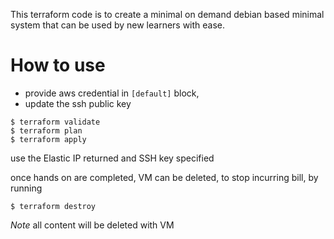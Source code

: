 This terraform code is to create a minimal on demand debian based minimal system that can be used by new learners with ease.


How to use
===

* provide aws credential in `[default]` block,
* update the ssh public key
```
$ terraform validate
$ terraform plan
$ terraform apply
```
use the Elastic IP returned and SSH key specified

once hands on are completed, VM can be deleted, to stop incurring bill, by running
```
$ terraform destroy
```
*Note* all content will be deleted with VM
